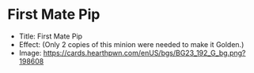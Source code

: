 # First Mate Pip
- Title:  First Mate Pip
- Effect:  (Only 2 copies of this minion were needed to make it Golden.)
- Image:  https://cards.hearthpwn.com/enUS/bgs/BG23_192_G_bg.png?198608
